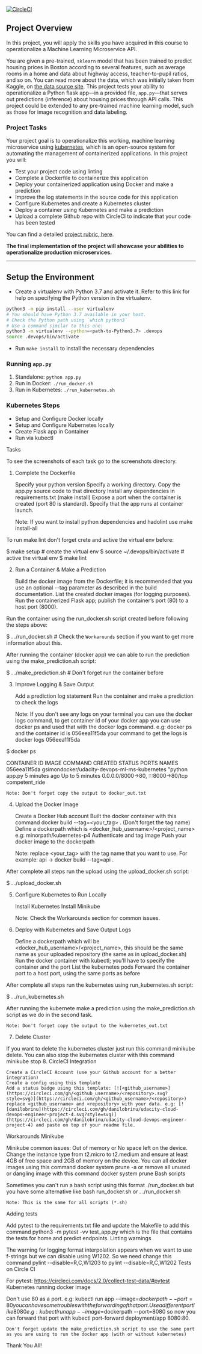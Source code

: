 [![CircleCI](https://dl.circleci.com/status-badge/img/gh/GA-Simon/project4demo/tree/main.svg?style=svg)](https://dl.circleci.com/status-badge/redirect/gh/GA-Simon/project4demo/tree/main)


## Project Overview

In this project, you will apply the skills you have acquired in this course to operationalize a Machine Learning Microservice API. 

You are given a pre-trained, `sklearn` model that has been trained to predict housing prices in Boston according to several features, such as average rooms in a home and data about highway access, teacher-to-pupil ratios, and so on. You can read more about the data, which was initially taken from Kaggle, on [the data source site](https://www.kaggle.com/c/boston-housing). This project tests your ability to operationalize a Python flask app—in a provided file, `app.py`—that serves out predictions (inference) about housing prices through API calls. This project could be extended to any pre-trained machine learning model, such as those for image recognition and data labeling.

### Project Tasks

Your project goal is to operationalize this working, machine learning microservice using [kubernetes](https://kubernetes.io/), which is an open-source system for automating the management of containerized applications. In this project you will:
* Test your project code using linting
* Complete a Dockerfile to containerize this application
* Deploy your containerized application using Docker and make a prediction
* Improve the log statements in the source code for this application
* Configure Kubernetes and create a Kubernetes cluster
* Deploy a container using Kubernetes and make a prediction
* Upload a complete Github repo with CircleCI to indicate that your code has been tested

You can find a detailed [project rubric, here](https://review.udacity.com/#!/rubrics/2576/view).

**The final implementation of the project will showcase your abilities to operationalize production microservices.**

---

## Setup the Environment

* Create a virtualenv with Python 3.7 and activate it. Refer to this link for help on specifying the Python version in the virtualenv. 
```bash
python3 -m pip install --user virtualenv
# You should have Python 3.7 available in your host. 
# Check the Python path using `which python3`
# Use a command similar to this one:
python3 -m virtualenv --python=<path-to-Python3.7> .devops
source .devops/bin/activate
```
* Run `make install` to install the necessary dependencies

### Running `app.py`

1. Standalone:  `python app.py`
2. Run in Docker:  `./run_docker.sh`
3. Run in Kubernetes:  `./run_kubernetes.sh`

### Kubernetes Steps

* Setup and Configure Docker locally
* Setup and Configure Kubernetes locally
* Create Flask app in Container
* Run via kubectl


Tasks

To see the screenshots of each task go to the screenshots directory.
1. Complete the Dockerfile

    Specify your python version
    Specify a working directory.
    Copy the app.py source code to that directory
    Install any dependencies in requirements.txt (make install)
    Expose a port when the container is created (port 80 is standard).
    Specify that the app runs at container launch.

    Note: If you want to install python dependencies and hadolint use make install-all

To run make lint don't forget crete and active the virtual env before:

$ make setup # create the virtual env
$ source ~/.devops/bin/activate # active the virtual env
$ make lint

2. Run a Container & Make a Prediction

    Build the docker image from the Dockerfile; it is recommended that you use an optional --tag parameter as described in the build documentation.
    List the created docker images (for logging purposes).
    Run the containerized Flask app; publish the container’s port (80) to a host port (8000).

Run the container using the run_docker.sh script created before following the steps above:

$ . ./run_docker.sh # Check the `Workarounds` section if you want to get more information about this.

After running the container (docker app) we can able to run the prediction using the make_prediction.sh script:

$ . ./make_prediction.sh # Don't forget run the container before

3. Improve Logging & Save Output

    Add a prediction log statement
    Run the container and make a prediction to check the logs

    Note: If you don't see any logs on your terminal you can use the docker logs command, to get container id of your docker app you can use docker ps and used that with the docker logs command. e.g: docker ps and the container id is 056eea11f5da your command to get the logs is docker logs 056eea11f5da

$ docker ps

CONTAINER ID        IMAGE                                               COMMAND                CREATED              STATUS              PORTS                                   NAMES
056eea11f5da        gsimondocker/udacity-devops-ml-ms-kubernetes        "python app.py         5 minutes ago        Up to 5 minutes     0.0.0.0/8000->80, :::8000->80/tcp       competent_ride

    Note: Don't forget copy the output to docker_out.txt

4. Upload the Docker Image

    Create a Docker Hub account
    Built the docker container with this command docker build --tag=<your_tag> . (Don't forget the tag name)
    Define a dockerpath which is <docker_hub_username>/<project_name> e.g: minorpath/kubernetes-p4
    Authenticate and tag image
    Push your docker image to the dockerpath

    Note: replace <your_tag> with the tag name that you want to use. For example: api -> docker build --tag=api .

After complete all steps run the upload using the upload_docker.sh script:

$ . ./upload_docker.sh

5. Configure Kubernetes to Run Locally

    Install Kubernetes
    Install Minikube

    Note: Check the Workarounds section for common issues.

6. Deploy with Kubernetes and Save Output Logs

    Define a dockerpath which will be <docker_hub_username>/<project_name>, this should be the same name as your uploaded repository (the same as in upload_docker.sh)
    Run the docker container with kubectl; you’ll have to specify the container and the port
    List the kubernetes pods
    Forward the container port to a host port, using the same ports as before

After complete all steps run the kubernetes using run_kubernetes.sh script:

$ . ./run_kubernetes.sh

After running the kubernete make a prediction using the make_prediction.sh script as we do in the second task.

    Note: Don't forget copy the output to the kubernetes_out.txt

7. Delete Cluster

If you want to delete the kubernetes cluster just run this command minikube delete. You can also stop the kubernetes cluster with this command minikube stop
8. CircleCI Integration

    Create a CircleCI Account (use your Github account for a better integration)
    Create a config using this template
    Add a status badge using this template: [![<github_username>](https://circleci.com/gh/<github_username>/<repository>.svg?style=svg)](https://circleci.com/gh/<github_username>/<repository>) replace <github_username> and <repository> with your data. e.g: [![danilobrinu](https://circleci.com/gh/danilobrinu/udacity-cloud-devops-engineer-project-4.svg?style=svg)](https://circleci.com/gh/danilobrinu/udacity-cloud-devops-engineer-project-4) and paste on top of your readme file.

Workarounds
Minikube

Minikube common issues: Out of memory or No space left on the device. Change the instance type from t2.micro to t2.medium and ensure at least 4GB of free space and 2GB of memory on the device. You can all docker images using this command docker system prune -a or remove all unused or dangling image with this command docker system prune
Bash scripts

Sometimes you can't run a bash script using this format ./run_docker.sh but you have some alternative like bash run_docker.sh or . ./run_docker.sh

    Note: This is the same for all scripts (*.sh)

Adding tests

Add pytest to the requirements.txt file and update the Makefile to add this command python3 -m pytest -vv test_app.py which is the file that contains the tests for home and predict endpoints.
Linting warnings

The warning for logging format interpolation appears when we want to use f-strings but we can disable using W1202. So we need change this command pylint --disable=R,C,W1203 to pylint --disable=R,C,W1202
Tests on Circle CI

For pytest: https://circleci.com/docs/2.0/collect-test-data/#pytest
Kubernetes running docker image

Don't use 80 as a port. e.g: kubectl run app --image=$dockerpath --port=80 you can have some troubles with the forwarding of that port. Use a different port like 8080 e.g: kubectl run app --image=$dockerpath --port=8080 so now you can forward that port with kubectl port-forward deployment/app 8080:80.

    Don't forget update the make_prediction.sh script to use the same port as you are using to run the docker app (with or without kubernetes)



Thank You All!

